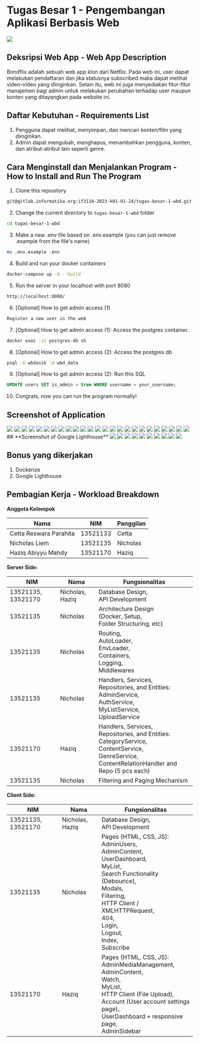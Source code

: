 # Tugas Besar 1 - Pengembangan Aplikasi Berbasis Web

<img src="./assets/logo.png">

## **Deksripsi Web App - Web App Description**

Bondflix adalah sebuah web app klon dari Netflix. Pada web ini, user dapat melakukan pendaftaran dan jika statusnya subscribed maka dapat melihat
video-video yang diinginkan. Selain itu, web ini juga menyediakan fitur-fitur manajemen bagi admin untuk melakukan perubahan terhadap user maupun konten yang ditayangkan pada website ini.

## **Daftar Kebutuhan - Requirements List**

1. Pengguna dapat melihat, menyimpan, dan mencari konten/film yang diinginkan.
2. Admin dapat mengubah, menghapus, menambahkan pengguna, konten, dan atribut-atribut lain seperti genre.

## **Cara Menginstall dan Menjalankan Program - How to Install and Run The Program**

1. Clone this repository

```sh
git@gitlab.informatika.org:if3110-2023-k01-01-24/tugas-besar-1-wbd.git
```

2. Change the current directory to `tugas-besar-1-wbd` folder

```sh
cd tugas-besar-1-wbd
```

3. Make a new .env file based on .env.example (you can just remove .example from the file's name)

```sh
mv .env.example .env
```

4. Build and run your docker containers

```sh
docker-compose up -d --build
```

5. Run the server in your localhost with port 8080

```sh
http://localhost:8080/
```

6. [Optional] How to get admin access (1)

```sh
Register a new user in the web
```

7. [Optional] How to get admin access (1):
   Access the postgres container.

```sh
docker exec -it postgres-db sh
```

8. [Optional] How to get admin access (2):
   Access the postgres db

```sh
psql -U wbdasik -d wbd_data
```

9. [Optional] How to get admin access (2):
   Run this SQL

```sql
UPDATE users SET is_admin = true WHERE username = your_username;
```

10. Congrats, now you can run the program normally!

## **Screenshot of Application**

<img src="./assets/LandingPage.jpg">
<img src="./assets/UserRegistration.jpg">
<img src="./assets/Login.jpg">
<img src="./assets/UserDashboard.jpg">
<img src="./assets/UserDashboard-SearchWithoutFilter.jpg">
<img src="./assets/UserDashboard-SearchWithoutFilter2.jpg">
<img src="./assets/UserDashboard-SearchWithFilter.jpg">
<img src="./assets/UserMyLIst.png">
<img src="./assets/UserWatch.png">
<img src="./assets/EditProfile.jpg">
<img src="./assets/EditProfile2.jpg">
<img src="./assets/AdminUsersPage.jpg">
<img src="./assets/AdminUsersPage-AddUserModal.jpg">
<img src="./assets/AdminUsersPage-EditUserModal.jpg">
<img src="./assets/AdminUsersPage-FilterUserData.jpg">
<img src="./assets/AdminUsersPage-FilterUserData1.jpg">
<img src="./assets/AdminUsersPage-FilterUserData2.jpg">
<img src="./assets/AdminUsersPage-SortDataAwal.jpg">
<img src="./assets/AdminUsersPage.jpg">
<img src="./assets/AdminContentPage-AddContent.jpg">
<img src="./assets/AdminContentPage-DeleteContent.jpg">
<img src="./assets/AdminContentPage-EditContent.jpg">
<img src="./assets/AdminContentPage-Sort.jpg">
<img src="./assets/AdminManageMedia-Page.jpg">
<img src="./assets/AdminManageMedia-Page2.jpg">
## **Screenshot of Google Lighthouse**
<img src="./assets/lighthouse/01_LandingPage.png">
<img src="./assets/lighthouse/02_UserRegistration.png">
<img src="./assets/lighthouse/03_UserLoginPage.png">
<img src="./assets/lighthouse/04_AdminUsersPage.png">
<img src="./assets/lighthouse/05_AdminMoviePage.png">
<img src="./assets/lighthouse/06_AdminMediaPage.png">
<img src="./assets/lighthouse/07_UserDashboardPage.png">
<img src="./assets/lighthouse/08_UserAccountPage.png">
<img src="./assets/lighthouse/09_UserMyListPage.png">
<img src="./assets/lighthouse/10_UserWatchPage.png">

## **Bonus yang dikerjakan**

1. Dockerize
2. Google Lighthouse

## **Pembagian Kerja - Workload Breakdown**

**Anggota Kelompok**

| Nama                   | NIM      | Panggilan |
| ---------------------- | -------- | --------- |
| Cetta Reswara Parahita | 13521133 | Cetta     |
| Nicholas Liem          | 13521135 | Nicholas  |
| Haziq Abiyyu Mahdy     | 13521170 | Haziq     |

**Server Side:**

| NIM                | Nama            | Fungsionalitas                                                                                                                                                  |
| ------------------ | --------------- | --------------------------------------------------------------------------------------------------------------------------------------------------------------- |
| 13521135, 13521170 | Nicholas, Haziq | Database Design,<br/>API Development                                                                                                                            |
| 13521135           | Nicholas        | Architecture Design <br/>(Docker, Setup, <br/>Folder Structuring, etc)                                                                                          |
| 13521135           | Nicholas        | Routing, <br/>AutoLoader, <br/>EnvLoader, <br/>Containers, <br/>Logging, <br/>Middlewares                                                                       |
| 13521135           | Nicholas        | Handlers, Services, Repositories, and Entities: <br/>AdminService, <br/>AuthService, <br/>MyListService, <br/>UploadService                                     |
| 13521170           | Haziq           | Handlers, Services, Repositories, and Entities: <br/>CategoryService, <br/>ContentService, <br/>GenreService, <br/>ContentRelationHandler and Repo (5 pcs each) |
| 13521135           | Nicholas        | Filtering and Paging Mechanism                                                                                                                                  |

**Client Side:**

| NIM                | Nama            | Fungsionalitas                                                                                                                                                                                                                                                  |
| ------------------ | --------------- | --------------------------------------------------------------------------------------------------------------------------------------------------------------------------------------------------------------------------------------------------------------- |
| 13521135, 13521170 | Nicholas, Haziq | Database Design,<br/>API Development                                                                                                                                                                                                                            |
| 13521135           | Nicholas        | Pages (HTML, CSS, JS): <br/>AdminUsers, <br/>AdminContent, <br/>UserDashboard, <br/>MyList, <br/>Search Functionality (Debounce), <br/>Modals, <br/>Filtering, <br/>HTTP Client / XMLHTTPRequest, <br/>404, <br/>Login, <br/>Logout, <br/>Index, <br/>Subscribe |
| 13521170           | Haziq           | Pages (HTML, CSS, JS): <br/>AdminMediaManagement, <br/>AdminContent, <br/>Watch, <br/>MyList, <br/>HTTP Client (File Upload), <br/>Account (User account settings page), <br/>UserDashboard + responsive page,<br/> AdminSidebar                                |
